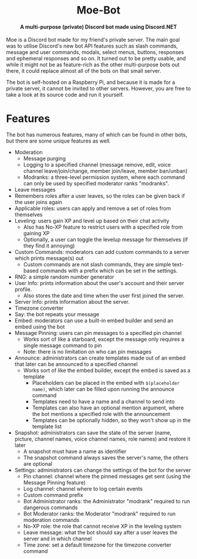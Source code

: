 <h1 align="center">Moe-Bot</h1>
<h4 align="center">A multi-purpose (private) Discord bot made using Discord.NET</h4>

Moe is a Discord bot made for my friend's private server. The main goal was to utilise Discord's new bot API features such as slash commands, message and user commands, modals, select menus, buttons, responses and ephemeral responses and so on. It turned out to be pretty usable, and while it might not be as feature-rich as the other multi-purpose bots out there, it could replace almost all of the bots on that small server.

The bot is self-hosted on a Raspberry Pi, and because it is made for a private server, it cannot be invited to other servers. However, you are free to take a look at its source code and run it yourself.

# Features

The bot has numerous features, many of which can be found in other bots, but there are some unique features as well.

- Moderation
  - Message purging
  - Logging to a specified channel (message remove, edit, voice channel leave/join/change, member join/leave, member ban/unban)
  - Modranks: a three-level permission system, where each command can only be used by specified moderator ranks "modranks".
- Leave messages
- Remembers roles after a user leaves, so the roles can be given back if the user joins again
- Applicable roles: users can apply and remove a set of roles from themselves
- Leveling: users gain XP and level up based on their chat activity
  - Also has No-XP feature to restrict users with a specified role from gaining XP
  - Optionally, a user can toggle the levelup message for themselves (if they find it annoying)
- Custom Commands: moderators can add custom commands to a server which prints message(s) out
  - Custom commands are not slash commands, they are simple text-based commands with a prefix which can be set in the settings.
- RNG: a simple random number generator
- User Info: prints information about the user's account and their server profile.
  - Also stores the date and time when the user first joined the server.
- Server Info: prints information about the server.
- Timezone converter
- Say: the bot repeats your message
- Embed: moderators can use a built-in embed builder and send an embed using the bot
- Message Pinning: users can pin messages to a specified pin channel
  - Works sort of like a starboard, except the message only requires a single message command to pin
  - Note: there is no limitation on who can pin messages
- Announce: administrators can create templates made out of an embed that later can be announced to a specified channel
  - Works sort of like the embed builder, except the embed is saved as a template
    - Placeholders can be placed in the embed with `$(placeholder name)`, which later can be filled upon running the announce command
    - Templates need to have a name and a channel to send into
    - Templates can also have an optional mention argument, where the bot mentions a specified role with the announcement
    - Templates can be optionally hidden, so they won't show up in the template list
- Snapshot: administrators can save the state of the server (name, picture, channel names, voice channel names, role names) and restore it later
  - A snapshot must have a name as identifier
  - The snapshot command always saves the server's name, the others are optional
- Settings: administrators can change the settings of the bot for the server
  - Pin channel: channel where the pinned messages get sent (using the Message Pinning feature)
  - Log channel: channel where to log certain events
  - Custom command prefix
  - Bot Administrator ranks: the Administrator "modrank" required to run dangerous commands
  - Bot Moderator ranks: the Moderator "modrank" required to run moderation commands
  - No-XP role: the role that cannot receive XP in the leveling system
  - Leave message: what the bot should say after a user leaves the server and in which channel
  - Time zone: set a default timezone for the timezone converter command

